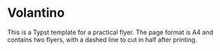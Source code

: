 # Volantino
This is a Typst template for a practical flyer.
The page format is A4 and contains two flyers, with a dashed line to cut in half after printing.
